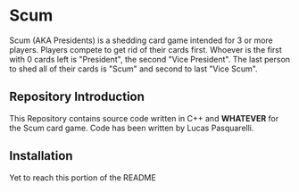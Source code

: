 # Scum
Scum (AKA Presidents) is a shedding card game intended for 3 or more players. Players compete to get rid of their cards first. Whoever is the first with 0 cards left is "President", the second "Vice President". The last person to shed all of their cards is "Scum" and second to last "Vice Scum". 

## Repository Introduction
This Repository contains source code written in C++ and **WHATEVER** for the Scum card game. Code has been written by Lucas Pasquarelli. 

## Installation
Yet to reach this portion of the README
